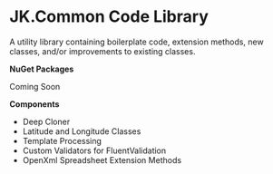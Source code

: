 # JK.Common Code Library

A utility library containing boilerplate code, extension methods, new classes, and/or improvements to existing classes.

**NuGet Packages**

Coming Soon

**Components**

 - Deep Cloner
 - Latitude and Longitude Classes
 - Template Processing
 - Custom Validators for FluentValidation
 - OpenXml Spreadsheet Extension Methods
